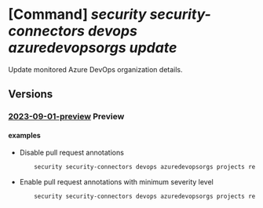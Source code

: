 # [Command] _security security-connectors devops azuredevopsorgs update_

Update monitored Azure DevOps organization details.

## Versions

### [2023-09-01-preview](/Resources/mgmt-plane/L3N1YnNjcmlwdGlvbnMve30vcmVzb3VyY2Vncm91cHMve30vcHJvdmlkZXJzL21pY3Jvc29mdC5zZWN1cml0eS9zZWN1cml0eWNvbm5lY3RvcnMve30vZGV2b3BzL2RlZmF1bHQvYXp1cmVkZXZvcHNvcmdzL3t9/2023-09-01-preview.xml) **Preview**

<!-- mgmt-plane /subscriptions/{}/resourcegroups/{}/providers/microsoft.security/securityconnectors/{}/devops/default/azuredevopsorgs/{} 2023-09-01-preview -->

#### examples

- Disable pull request annotations
    ```bash
        security security-connectors devops azuredevopsorgs projects repos update --security-connector-name myConnectorName --resource-group myResourceGroup --org-name myOrganization --actionable-remediation state=Disabled
    ```

- Enable pull request annotations with minimum severity level
    ```bash
        security security-connectors devops azuredevopsorgs projects repos update --security-connector-name myConnectorName --resource-group myResourceGroup --org-name myOrganization --actionable-remediation state=Enabled category-configurations[0].category=IaC category-configurations[0].minimum-severity-level=Low
    ```
